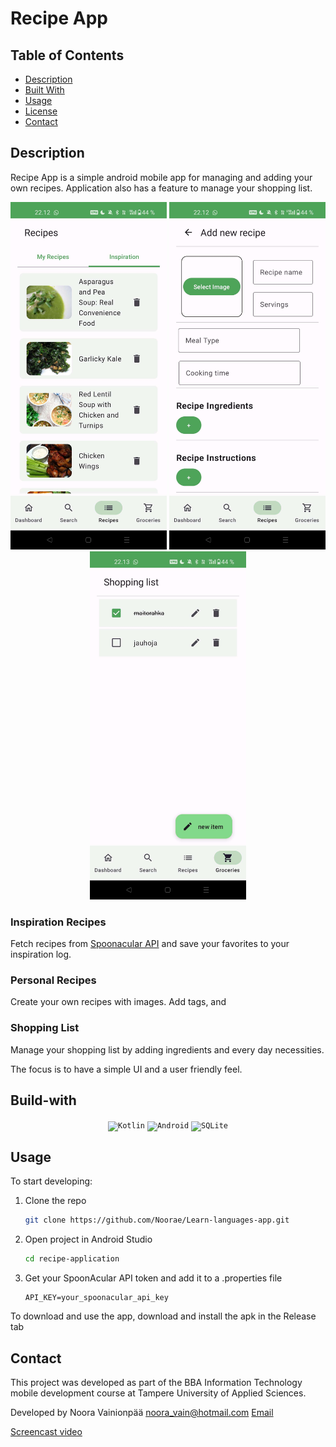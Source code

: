 # Recipe App

<!-- Table of Contents -->

## Table of Contents

- [Description](#Description)
- [Built With](#Built-With)
- [Usage](#Usage)
- [License](#License)
- [Contact](#Contact)
  <!-- /Table of Contents -->

## Description

Recipe App is a simple android mobile app for managing and adding your own recipes. 
Application also has a feature to manage your shopping list.

<div align="center">
<code><img alt='apirecipes' src='./apirecipes.jpg' width="250"><img></code>
<code><img alt='addrecipe' src='./addRecipe.jpg' width="250"></img></code>
<code><img alt='shopping list' src='./shoppinglist.jpg' width="250"><img></div></code>

### Inspiration Recipes

Fetch recipes from [Spoonacular API](https://spoonacular.com/) and save your favorites to your inspiration log.

	
### Personal Recipes
Create your own recipes with images. Add tags, and 

### Shopping List
Manage your shopping list by adding ingredients and every day necessities. 

The focus is to have a simple UI and a user friendly feel.

## Build-with

<div align="center">
	<code><img width="50" src="https://user-images.githubusercontent.com/25181517/185062810-7ee0c3d2-17f2-4a98-9d8a-a9576947692b.png" alt="Kotlin" title="Kotlin"/></code>
	<code><img width="50" src="https://user-images.githubusercontent.com/25181517/117269608-b7dcfb80-ae58-11eb-8e66-6cc8753553f0.png" alt="Android" title="Android"/></code>
	<code><img width="50" src="https://github.com/marwin1991/profile-technology-icons/assets/136815194/82df4543-236b-4e45-9604-5434e3faab17" alt="SQLite" title="SQLite"/></code>
</div>

## Usage

To start developing:

1. Clone the repo
   ```sh
   git clone https://github.com/Noorae/Learn-languages-app.git
   ```
2. Open  project in Android Studio
   ```sh
   cd recipe-application
   ```
3. Get your SpoonAcular API token and add it to a .properties file
   ```
   API_KEY=your_spoonacular_api_key
   ```

To download and use the app, download and install the apk in the Release tab

## Contact

This project was developed as part of the BBA Information Technology
mobile development course at Tampere University of Applied Sciences.

Developed by Noora Vainionpää noora_vain@hotmail.com [Email](noora_vain@hotmail.com)

[Screencast video](https://youtu.be/YQgobxh1Cz8)

